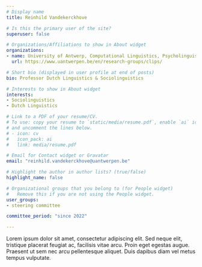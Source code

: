 ```yaml
---
# Display name
title: Reinhild Vandekerckhove

# Is this the primary user of the site?
superuser: false

# Organizations/Affiliations to show in About widget
organizations:
- name: University of Antwerp, Computational Linguistics, Psycholinguistics and Sociolinguistics research center (CLiPS)
  url: https://www.uantwerpen.be/en/research-groups/clips/

# Short bio (displayed in user profile at end of posts)
bio: Professor Dutch Linguistics & Sociolinguistics

# Interests to show in About widget
interests:
- Sociolinguistics
- Dutch Linguistics

# Link to a PDF of your resume/CV.
# To use: copy your resume to `static/media/resume.pdf`, enable `ai` icons in `params.toml`, 
# and uncomment the lines below.
# - icon: cv
#   icon_pack: ai
#   link: media/resume.pdf

# Email for Contact widget or Gravatar
email: "reinhild.vandekerckhove@uantwerpen.be"

# Highlight the author in author lists? (true/false)
highlight_name: false

# Organizational groups that you belong to (for People widget)
#   Remove this if you are not using the People widget.
user_groups:
- steering committee

committee_period: "since 2022"

---
```


Lorem ipsum dolor sit amet, consectetur adipiscing elit. Sed
neque elit, tristique placerat feugiat ac, facilisis vitae arcu. Proin eget
egestas augue. Praesent ut sem nec arcu pellentesque aliquet. Duis dapibus diam
vel metus tempus vulputate.
